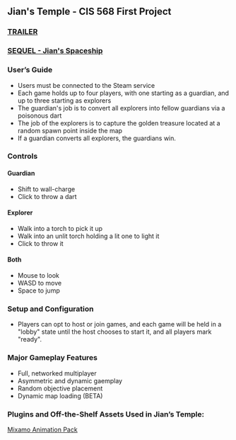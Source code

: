 ## Jian's Temple - CIS 568 First Project

### [TRAILER](https://www.youtube.com/watch?v=QM8zamuRmzw)
### [SEQUEL - Jian's Spaceship](https://github.com/sachabest/jians-spaceship)
### User’s Guide

* Users must be connected to the Steam service
* Each game holds up to four players, with one starting as a guardian, and up to three starting as explorers
* The guardian's job is to convert all explorers into fellow guardians via a poisonous dart
* The job of the explorers is to capture the golden treasure located at a random spawn point inside the map
* If a guardian converts all explorers, the guardians win.

### Controls

#### Guardian
* Shift to wall-charge
* Click to throw a dart

#### Explorer
* Walk into a torch to pick it up
* Walk into an unlit torch holding a lit one to light it
* Click to throw it

#### Both
* Mouse to look
* WASD to move
* Space to jump

### Setup and Configuration

* Players can opt to host or join games, and each game will be held in a "lobby" state until the host chooses to start it, and all players mark "ready".

### Major Gameplay Features

* Full, networked multiplayer
* Asymmetric and dynamic gaemplay
* Random objective placement
* Dynamic map loading (BETA)

### Plugins and Off-the-Shelf Assets Used in Jian’s Temple:

[Mixamo Animation Pack](https://www.unrealengine.com/marketplace/mixamo-animation-pack)
